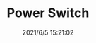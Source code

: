 ﻿---
layout: post 
title: Power Switch
tags: SW
categories: housing-terminal
overview: 
series: SW
part_number: 0558-1
thumb_img: 
image: static/202106/558-20210605.JPG
date: 2021/6/5 15:21:02
---



